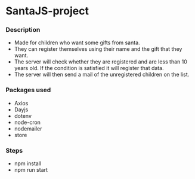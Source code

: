 # SantaJS-project


### Description
* Made for children who want some gifts from santa.
* They can register themselves using their name and the gift that they want.
* The server will check whether they are registered and are less than 10 years old.
  If the condition is satisfied it will register that data.
* The server will then send a mail of the unregistered children on the list.

### Packages used
* Axios
* Dayjs
* dotenv
* node-cron
* nodemailer
* store


### Steps
* npm install
* npm run start